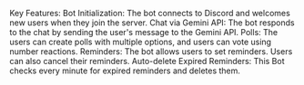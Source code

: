 Key Features:
Bot Initialization: The bot connects to Discord and welcomes new users when they join the server.
Chat via Gemini API: The bot responds to the chat by sending the user's message to the Gemini API.
Polls: The users can create polls with multiple options, and users can vote using number reactions.
Reminders: The bot allows users to set reminders. Users can also cancel their reminders.
Auto-delete Expired Reminders: This Bot checks every minute for expired reminders and deletes them.
